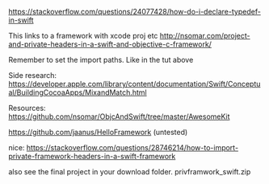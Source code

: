https://stackoverflow.com/questions/24077428/how-do-i-declare-typedef-in-swift


This links to a framework with xcode proj etc
http://nsomar.com/project-and-private-headers-in-a-swift-and-objective-c-framework/

Remember to set the import paths. Like in the tut above


Side research:
https://developer.apple.com/library/content/documentation/Swift/Conceptual/BuildingCocoaApps/MixandMatch.html


Resources:
https://github.com/nsomar/ObjcAndSwift/tree/master/AwesomeKit

https://github.com/jaanus/HelloFramework (untested)

nice:
https://stackoverflow.com/questions/28746214/how-to-import-private-framework-headers-in-a-swift-framework

also see the final project in your download folder. privframwork_swift.zip

